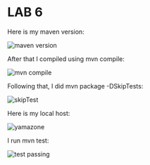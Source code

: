 # LAB 6
Here is my maven version:

![maven version](https://user-images.githubusercontent.com/72233859/125714800-92930bcf-de7a-4059-81e8-e23cebb86a96.png)

After that I compiled using mvn compile:

![mvn compile](https://user-images.githubusercontent.com/72233859/125714837-0f57206f-4573-4dc6-a952-ccb00b98f012.png)


Following that, I did mvn package -DSkipTests:

![skipTest ](https://user-images.githubusercontent.com/72233859/125714871-b6c0293b-c871-4aba-99d1-713a1ec29caa.png)


Here is my local host:

![yamazone](https://user-images.githubusercontent.com/72233859/125714936-645cf841-844b-4d83-9228-b7bd7d4d7a31.png)

I run mvn test:

![test passing](https://user-images.githubusercontent.com/72233859/125842899-a02c2717-07e7-4a32-af67-19479ee5eb1c.png)

